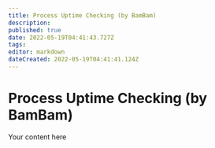 ```yaml
---
title: Process Uptime Checking (by BamBam)
description: 
published: true
date: 2022-05-19T04:41:43.727Z
tags: 
editor: markdown
dateCreated: 2022-05-19T04:41:41.124Z
---
```


# Process Uptime Checking (by BamBam)
Your content here